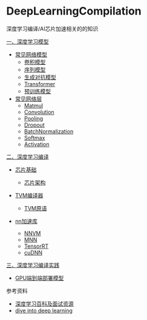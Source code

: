 # DeepLearningCompilation
深度学习编译/AI芯片加速相关的的知识

[一、深度学习模型](model)

* [常见网络模型](model/network)
  * [卷积模型](model/network/CNN)
  * [序列模型](model/network/RNN)
  * [生成对抗模型](model/network/GAN)
  * [Transformer](model/network/transformer)
  * [预训练模型](model/network/pre_train)
* [常见网络层](model/operation)
  * [Matmul](model/operation/)
  * [Convolution](model/operation/convolution)
  * [Pooling](model/operation/pooling)
  * [Dropout](model/operation/dropout)
  * [BatchNormalization](operation/batch_normalization)
  * [Softmax](model/operation/softmax)
  * [Activation](model/operation/activation)
  

[二、深度学习编译]((compile))

* [芯片基础](compile/chip_basis)
  * [芯片架构](compile/chip_basis/chip_architecture.md)
* [TVM编译器](compile/tvm_basis)
  * [TVM原语](compile/tvm_basis/tvm_tutorial.ipynb)

* [nn加速库](compile/nn_lib)
  * [ NNVM](compile/nn_lib/NNVM.md)
  * [ MNN](compile/nn_lib/MNNmd)
  * [TensorRT](compile/nn_lib/tensorRT.md)
  * [cuDNN](compile/nn_lib/cuDNN.md)

[三、深度学习编译实践](endtoend)

* [GPU端到端部署模型](GPU)

参考资料

* [深度学习百科及面试资源](https://paddlepedia.readthedocs.io/en/latest/tutorials/generative_adversarial_network/index.html)
* [ dive into deep learning](https://d2l.ai/)

